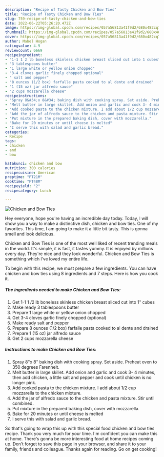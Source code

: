 ```yaml
---
description: "Recipe of Tasty Chicken and Bow Ties"
title: "Recipe of Tasty Chicken and Bow Ties"
slug: 759-recipe-of-tasty-chicken-and-bow-ties
date: 2022-06-22T05:26:20.472Z
image: https://img-global.cpcdn.com/recipes/057a56813a41f9d2/680x482cq70/chicken-and-bow-ties-recipe-main-photo.jpg
thumbnail: https://img-global.cpcdn.com/recipes/057a56813a41f9d2/680x482cq70/chicken-and-bow-ties-recipe-main-photo.jpg
cover: https://img-global.cpcdn.com/recipes/057a56813a41f9d2/680x482cq70/chicken-and-bow-ties-recipe-main-photo.jpg
author: Mabel Hogan
ratingvalue: 4.9
reviewcount: 6669
recipeingredient:
- "1-1 1 2 lb boneless skinless chicken breast sliced cut into 1 cubes"
- "3 tablespoons butter"
- "1 large white or yellow onion chopped"
- "3-4 cloves garlic finely chopped optional"
- " salt and pepper"
- "8 ounces (1/2 box) farfalle pasta cooked to al dente and drained"
- "1 (15 oz) jar alfredo sauce"
- "2 cups mozzarella cheese"
recipeinstructions:
- "Spray 8&#34;x 8&#34; baking dish with cooking spray. Set aside. Preheat oven to 350 degrees Farenheit."
- "Melt butter in large skillet. Add onion and garlic and cook 3- 4 minutes, then add chicken, a little salt and pepper and cook until chicken is no longer pink."
- "Add cooked pasta to the chicken mixture. I add about 1/2 cup mozzarella to the chicken mixture."
- "Add the jar of alfredo sauce to the chicken and pasta mixture. Stir until combined."
- "Put mixture in the prepared baking dish, cover with mozzarella."
- "Bake for 20 minutes or until cheese is melted"
- "I serve this with salad and garlic bread."
categories:
- Recipe
tags:
- chicken
- and
- bow

katakunci: chicken and bow 
nutrition: 300 calories
recipecuisine: American
preptime: "PT21M"
cooktime: "PT48M"
recipeyield: "2"
recipecategory: Lunch

---
```



![Chicken and Bow Ties](https://img-global.cpcdn.com/recipes/057a56813a41f9d2/680x482cq70/chicken-and-bow-ties-recipe-main-photo.jpg)

Hey everyone, hope you're having an incredible day today. Today, I will show you a way to make a distinctive dish, chicken and bow ties. One of my favorites. This time, I am going to make it a little bit tasty. This is gonna smell and look delicious.



Chicken and Bow Ties is one of the most well liked of recent trending meals in the world. It's simple, it is fast, it tastes yummy. It is enjoyed by millions every day. They're nice and they look wonderful. Chicken and Bow Ties is something which I've loved my entire life.


To begin with this recipe, we must prepare a few ingredients. You can have chicken and bow ties using 8 ingredients and 7 steps. Here is how you cook it.

<!--inarticleads1-->

##### The ingredients needed to make Chicken and Bow Ties:

1. Get 1-1 1 /2 lb boneless skinless chicken breast sliced cut into 1&#34; cubes
1. Make ready 3 tablespoons butter
1. Prepare 1 large white or yellow onion chopped
1. Get 3-4 cloves garlic finely chopped (optional)
1. Make ready  salt and pepper
1. Prepare 8 ounces (1/2 box) farfalle pasta cooked to al dente and drained
1. Prepare 1 (15 oz) jar alfredo sauce
1. Get 2 cups mozzarella cheese




<!--inarticleads2-->

##### Instructions to make Chicken and Bow Ties:

1. Spray 8&#34;x 8&#34; baking dish with cooking spray. Set aside. Preheat oven to 350 degrees Farenheit.
1. Melt butter in large skillet. Add onion and garlic and cook 3- 4 minutes, then add chicken, a little salt and pepper and cook until chicken is no longer pink.
1. Add cooked pasta to the chicken mixture. I add about 1/2 cup mozzarella to the chicken mixture.
1. Add the jar of alfredo sauce to the chicken and pasta mixture. Stir until combined.
1. Put mixture in the prepared baking dish, cover with mozzarella.
1. Bake for 20 minutes or until cheese is melted
1. I serve this with salad and garlic bread.




So that's going to wrap this up with this special food chicken and bow ties recipe. Thank you very much for your time. I'm confident you can make this at home. There's gonna be more interesting food at home recipes coming up. Don't forget to save this page in your browser, and share it to your family, friends and colleague. Thanks again for reading. Go on get cooking!
